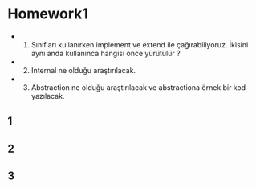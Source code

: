 # Homework1

- 1) Sınıfları kullanırken implement ve extend ile çağırabiliyoruz. İkisini aynı anda kullanınca hangisi önce yürütülür ?
- 2) Internal ne olduğu araştırılacak.
- 3) Abstraction ne olduğu araştırılacak ve abstractiona örnek bir kod yazılacak.

## 1 

## 2

## 3